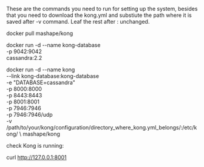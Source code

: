 These are the commands you need to run for setting up the system, besides that you need to download the kong.yml and substiute the path where it is saved after -v command. Leaf the rest after : unchanged.   

docker pull mashape/kong

docker run -d --name kong-database \
              -p 9042:9042 \
              cassandra:2.2

 docker run -d --name kong \
              --link kong-database:kong-database \
              -e "DATABASE=cassandra" \
              -p 8000:8000 \
              -p 8443:8443 \
              -p 8001:8001 \
              -p 7946:7946 \
              -p 7946:7946/udp \
              -v /path/to/your/kong/configuration/directory_where_kong.yml_belongs/:/etc/kong/ \ 
              mashape/kong



check Kong is running:

curl http://127.0.0.1:8001



